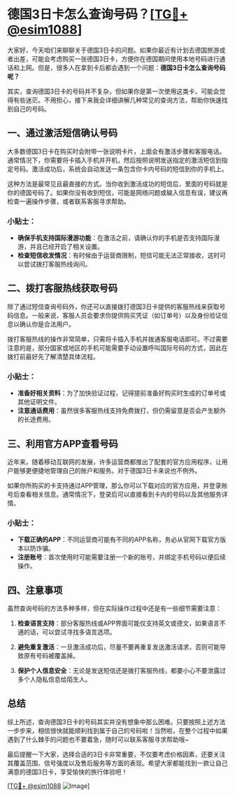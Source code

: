# 德国3日卡怎么查询号码？[[TG💪+ @esim1088](https://t.me/s/esim1088)]

大家好，今天咱们来聊聊关于德国3日卡的问题。如果你最近有计划去德国旅游或者出差，可能会考虑购买一张德国3日卡，方便你在德国期间使用本地号码进行通话和上网。但是，很多人在拿到卡后都会遇到一个问题：**德国3日卡怎么查询号码呢？**

其实，查询德国3日卡的号码并不复杂，但如果你是第一次使用这类卡，可能会觉得有些迷茫。不用担心，接下来我会详细讲解几种常见的查询方法，帮助你快速找到自己的号码。

## 一、通过激活短信确认号码

大多数德国3日卡在购买时会附带一张说明卡片，上面会有激活步骤和客服电话。通常情况下，你需要将卡插入手机并开机，然后按照说明发送指定的激活短信到指定号码。激活成功后，系统会自动发送一条包含你卡内号码的短信到你的手机上。

这种方法是最常见且最直接的方式。当你收到激活成功的短信后，里面的号码就是你的德国号码了。如果你没有收到短信，可能是网络问题或输入信息有误，建议再检查一遍操作步骤，或者联系客服寻求帮助。

### 小贴士：
- **确保手机支持国际漫游功能**：在激活之前，请确认你的手机是否支持国际漫游，并且已经开启了相关设置。
- **检查短信收发情况**：有时候由于运营商限制，短信可能无法正常接收，这时可以尝试拨打客服热线询问。

## 二、拨打客服热线获取号码

除了通过短信查询号码外，你还可以直接拨打德国3日卡提供的客服热线来获取号码信息。一般来说，客服人员会要求你提供购买凭证（如订单号）以及身份验证信息以确认你是合法用户。

拨打客服热线的操作非常简单，只需将卡插入手机并拨通客服电话即可。不过需要注意的是，部分国家或地区的手机可能需要手动设置呼叫国际号码的方式，因此在拨打前最好先了解清楚具体流程。

### 小贴士：
- **准备好相关资料**：为了加快验证过程，记得提前准备好购买时生成的订单号或其他证明文件。
- **注意通话费用**：虽然很多客服热线支持免费拨打，但仍需留意是否会产生额外的长途费用。

## 三、利用官方APP查看号码

近年来，随着移动互联网的发展，许多运营商都推出了配套的官方应用程序，让用户能够更便捷地管理自己的账户和服务。对于德国3日卡来说也不例外。

如果你所购买的卡支持通过APP管理，那么你可以下载对应的官方应用，并登录账号后查看相关信息。通常情况下，登录后可以直接看到卡内的号码以及其他服务详情。

### 小贴士：
- **下载正确的APP**：不同运营商可能有不同的APP名称，务必从官网下载官方版本以防诈骗。
- **注册账号**：首次使用时可能需要注册一个新的账号，并绑定手机号码以便后续操作。

## 四、注意事项

虽然查询号码的方法多种多样，但在实际操作过程中还是有一些细节需要注意：

1. **检查语言支持**：部分客服热线或APP界面可能仅支持英文或德文，如果语言不通的话，可以尝试寻找多语言选项。
   
2. **避免重复激活**：一旦激活成功后，尽量不要再重复发送激活请求，否则可能导致原有号码被覆盖掉。

3. **保护个人信息安全**：无论是发送短信还是拨打客服热线，都要小心不要泄露过多个人隐私信息给陌生人。

## 总结

综上所述，查询德国3日卡的号码其实并没有想象中那么困难。只要按照上述方法一步步来，相信很快就能顺利找到属于自己的号码啦！当然啦，在整个过程中如果遇到了什么棘手的问题也不要着急，随时可以联系客服寻求帮助哦~

最后提醒一下大家，选择合适的3日卡非常重要，不仅要考虑价格因素，还要关注其覆盖范围、信号强度以及售后服务等方面的表现。希望大家都能找到一款让自己满意的德国3日卡，享受愉快的旅行体验吧！

[[TG💪+ @esim1088](https://t.me/s/esim1088) ![Image](https://i.postimg.cc/4NQfJmqS/Snipaste-2025-05-13-00-14-12.png)]